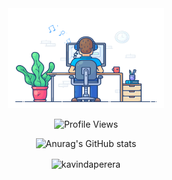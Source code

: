 
<!--
**kavindaperera/kavindaperera** is a ✨ _special_ ✨ repository because its `README.md` (this file) appears on your GitHub profile.

Here are some ideas to get you started:

- 🔭 I’m currently working on ...
- 🌱 I’m currently learning ...
- 👯 I’m looking to collaborate on ...
- 🤔 I’m looking for help with ...
- 💬 Ask me about ...
- 📫 How to reach me: ...
- 😄 Pronouns: ...
- ⚡ Fun fact: ...
-->

<div align="center" width="50">

  <img src="https://github.com/kavindaperera/kavindaperera/blob/main/images/dev-working_rounded.gif" data-canonical src="https://github.com/kavindaperera/kavindaperera/blob/main/images/dev-working_rounded.gif" width="250" height="160" />
  
  ![Profile Views](https://komarev.com/ghpvc/?username=kavindaperera&color=blue)
  
  ![Anurag's GitHub stats](https://github-readme-stats.vercel.app/api?username=kavindaperera&show_icons=true&count_private=true&hide=prs)

  <p><img align="center" src="https://github-readme-streak-stats.herokuapp.com/?user=kavindaperera" alt="kavindaperera"/></p>   

</div>
